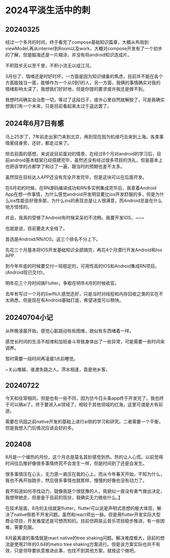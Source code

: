 # 2024平淡生活中的刺

## 20240325

经过一个多月的时间，终于看完了compose基础知识篇章，大概从布局到viewModel,再从internet到Room以及work，大概对compose开发有了一个初步的了解，但是脑海还是一片糊涂，并没有将android知识连成片。

不积跬步无以至千里，不积小流无以成江河。

3月份了，情绪还是时好时坏，一方面是因为知识储备的焦虑，目前并不能在各个方面能独当一面，能够作为一个从0到1的人，另一方面，我俩的事情确实对我的情绪影响太深了，我想我们好好地，但是你提的要求或许我还是做不到。

我想时间确实会治愈一切，等过了这段日子，或许心里自然就解脱了，可是我确实想我们有一个未来，只是目前看起来太过于遥远罢了。

## 2024年6月7日有感

马上25岁了，7年前走出家门来到北京，再到现在因为机缘巧合来到上海。各类事情萦绕身旁，还好，都走过来了。

除去前面的感想，来说说目前面对的情景，在经过8个月对android的学习后，目前android基本框架已经搭建完毕，虽然还没有经过很多项目的洗礼，但是基本上也把该学的点都学了和过了一遍，跟当时的预期也差不太多。

虽然现在目标达人APP还没有完全开发完毕，但是这块可以在后面开发。

在6月初的时候，在RN源码编译成功和RN多实例集成完毕后，我拿着Android App在想一件事情，为什么感觉android开发明显要比ios开发舒服的多，但是为什么ios性能会好很多那，为什么ios的表现总是让人很满意，而Android总是在什么地方怪怪的。

并且，我真的受够了Android有时候呆呆的不流畅。我要开发IOS，~~~

也就是说，目前要走大全栈了。

首选是Android/RN/IOS。这三个排名不分上下。

先花三个月基本将IOS开发基础知识全部搞完，再花4个月潜行开发Android和Ios APP.

到今年年底的时候要交付一班稳定的，可用性高的IOS和Android集成RN项目。(Android现已交付)，

明年花三个月时间搞Flutter。争取在明年4月的时候收官。

去年有写过一个月的SwiftUI,感觉还好，只是当时对线程和内存回收之类的实在不太熟悉，但是现在有Android基础打底，希望进度可以稍快。

## 20240704小记

从昨晚凌晨开始，感觉心脏跳动有些困难，貌似有东西堵着一样。

感觉长时间的生活不规律和加班奋斗导致身体出了一些异常，可能需要一些时间来调养。

暂时需要一段时间再凌晨1点前睡觉。

~关山难越，谁渡失路之人。萍水相逢，竟是他乡客。

## 20240722

今天和往常相同，但是也有一些不同，因为仿今日头条app终于开发完了。我也终于可以搞ai了。终于要进入ai领域了，相较于其他领域的红海，这里可谓是大有前途。

需要在巩固之前native开发的基础上进行ai侧的学习和研究。二者需要一个平衡，但是我想入门后情况应该会好的多。

## 202408

8月是一个燥热的月份，这个月总是莫名其妙感觉到热。热的让人心慌。以前觉得时间往后推好像很多事情终究不会发生一样，但是时间到了还是会发生。

很多事情压在心头，无力感一直压在我的心上。而从今年春天开始，不知为什么，我也不再开始跑步，然后很多事情也就那样，慢慢的好像也没有动力了。

我不知道如何寻找动力，就像我是个很犹豫的人，我貌似一直没有勇气做出决定，我想带她走，但是鉴于目前的现状，我确实无力做些什么。】

在技术层面，8月的主线就是flutter，flutter可以说是声明式思想的极大体现，解决了native侧若干开发问题。虽然和react师出一脉。但是用flutter开发实际大型商业项目，开发难度还是可想而知的。目前仿网易云音乐项目稳步推进，有一些困难，需要克服。

8月最离谱的事情就是react native的tree shaking问题。解决难度极大，目前的想法是使用21年的0.64的metro tree shaking方案进行。但是该方案实际也并不有效，只是领导要执意推进此事，也找不到其他方案，就按这个做吧。
